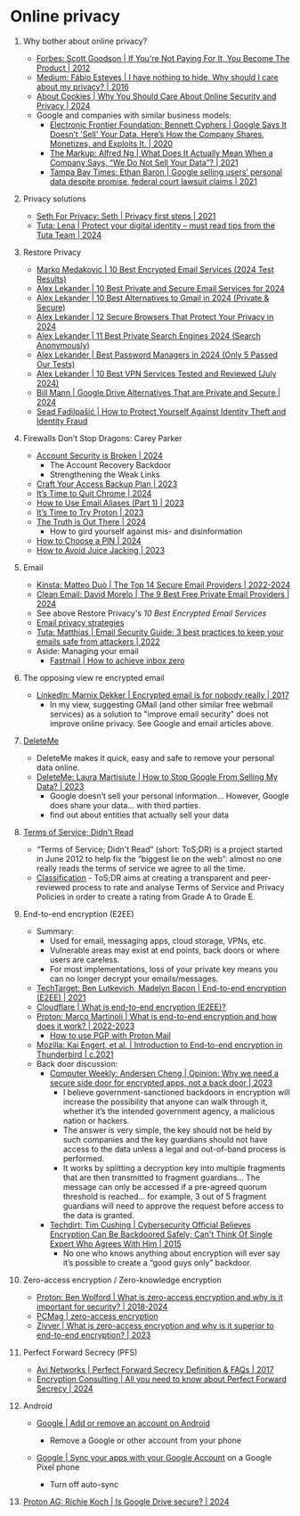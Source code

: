 # Online privacy

1. Why bother about online privacy?
   - [Forbes: Scott Goodson | If You're Not Paying For It, You Become The Product | 2012](https://www.forbes.com/sites/marketshare/2012/03/05/if-youre-not-paying-for-it-you-become-the-product/)
   - [Medium: Fábio Esteves | I have nothing to hide. Why should I care about my privacy? | 2016](https://medium.com/@FabioAEsteves/i-have-nothing-to-hide-why-should-i-care-about-my-privacy-f488281b8f1d)
   - [About Cookies | Why You Should Care About Online Security and Privacy | 2024](https://www.aboutcookies.org.uk/online-security-and-privacy)
   - Google and companies with similar business models:
     * [Electronic Frontier Foundation: Bennett Cyphers | Google Says It Doesn’t 'Sell' Your Data. Here’s How the Company Shares, Monetizes, and Exploits It. | 2020](https://www.eff.org/deeplinks/2020/03/google-says-it-doesnt-sell-your-data-heres-how-company-shares-monetizes-and)
     * [The Markup: Alfred Ng | What Does It Actually Mean When a Company Says, “We Do Not Sell Your Data”? | 2021](https://themarkup.org/the-breakdown/2021/09/02/what-does-it-actually-mean-when-a-company-says-we-do-not-sell-your-data)
     * [Tampa Bay Times: Ethan Baron | Google selling users’ personal data despite promise, federal court lawsuit claims | 2021](https://www.tampabay.com/news/2021/05/07/google-selling-users-personal-data-despite-promise-federal-court-lawsuit-claims/)

1. Privacy solutions
   - [Seth For Privacy: Seth | Privacy first steps | 2021](https://sethforprivacy.com/posts/privacy-first-steps/)
   - [Tuta: Lena | Protect your digital identity – must read tips from the Tuta Team | 2024](https://tuta.com/blog/how-to-protect-digital-identity)

1. Restore Privacy
   - [Marko Medakovic | 10 Best Encrypted Email Services (2024 Test Results)](https://restoreprivacy.com/email/best-encrypted-email/)
   - [Alex Lekander | 10 Best Private and Secure Email Services for 2024](https://restoreprivacy.com/email/secure/)
   - [Alex Lekander | 10 Best Alternatives to Gmail in 2024 (Private & Secure)](https://restoreprivacy.com/email/alternatives-to-gmail/)
   - [Alex Lekander | 12 Secure Browsers That Protect Your Privacy in 2024](https://restoreprivacy.com/browser/secure/)
   - [Alex Lekander | 11 Best Private Search Engines 2024 (Search Anonymously)](https://restoreprivacy.com/private-search-engine/)
   - [Alex Lekander | Best Password Managers in 2024 (Only 5 Passed Our Tests)](https://restoreprivacy.com/password-manager/best-password-manager/)
   - [Alex Lekander | 10 Best VPN Services Tested and Reviewed (July 2024)](https://restoreprivacy.com/vpn/best/)
   - [Bill Mann | Google Drive Alternatives That are Private and Secure | 2024](https://restoreprivacy.com/google-drive-alternatives/)
   - [Sead Fadilpašić | How to Protect Yourself Against Identity Theft and Identity Fraud](https://restoreprivacy.com/identity-theft-protection/)

1. Firewalls Don’t Stop Dragons: Carey Parker
   - [Account Security is Broken | 2024](https://firewallsdontstopdragons.com/account-security-is-broken/)
     * The Account Recovery Backdoor
     * Strengthening the Weak Links
   - [Craft Your Access Backup Plan | 2023](https://firewallsdontstopdragons.com/craft-your-access-backup-plan/)
   - [It’s Time to Quit Chrome | 2024](https://firewallsdontstopdragons.com/its-time-to-quit-chrome/)
   - [How to Use Email Aliases (Part 1) | 2023](https://firewallsdontstopdragons.com/how-to-use-email-aliases-part-1/)
   - [It’s Time to Try Proton | 2023](https://firewallsdontstopdragons.com/its-time-to-try-proton/)
   - [The Truth is Out There | 2024](https://firewallsdontstopdragons.com/the-truth-is-out-there/)
     * How to gird yourself against mis- and disinformation
   - [How to Choose a PIN | 2024](https://firewallsdontstopdragons.com/how-to-choose-a-pin/)
   - [How to Avoid Juice Jacking | 2023](https://firewallsdontstopdragons.com/how-to-avoid-juice-jacking/)

1. Email
   - [Kinsta: Matteo Duò | The Top 14 Secure Email Providers | 2022-2024](https://kinsta.com/blog/secure-email-providers/)
   - [Clean Email: David Morelo | The 9 Best Free Private Email Providers | 2024](https://clean.email/blog/email-security/free-private-email-providers)
   - See above Restore Privacy's *10 Best Encrypted Email Services*
   - [Email privacy strategies](email-privacy-strategies.md)
   - [Tuta: Matthias | Email Security Guide: 3 best practices to keep your emails safe from attackers | 2022](https://tuta.com/blog/email-security-guide-online)
   - Aside: Managing your email
     * [Fastmail | How to achieve inbox zero](https://www.fastmail.com/how-to/inbox-zero/)

1. The opposing view re encrypted email
   - [LinkedIn: Marnix Dekker | Encrypted email is for nobody really | 2017](https://www.linkedin.com/pulse/stop-asking-encrypted-email-marnix-dekker)
     * In my view, suggesting GMail (and other similar free
       webmail services) as a solution to "improve email
       security" does not improve online privacy. See Google
       and email articles above.

1. [DeleteMe](https://joindeleteme.com/)
   - DeleteMe makes it quick, easy and safe to remove your personal data online.
   - [DeleteMe: Laura Martisiute | How to Stop Google From Selling My Data? | 2023](https://joindeleteme.com/blog/how-to-stop-google-from-selling-my-data/)
     * Google doesn’t sell your personal information... However, Google does share your data... with third parties.
     * find out about entities that actually sell your data

1. [Terms of Service; Didn't Read](https://www.tosdr.org/)
   - “Terms of Service; Didn't Read” (short: ToS;DR) is a project started in June 2012 to help fix the
     “biggest lie on the web”: almost no one really reads the terms of service we agree to all the time.
   - [Classification](https://www.tosdr.org/classification) - ToS;DR aims at creating a transparent and
     peer-reviewed process to rate and analyse Terms of Service and Privacy Policies in order to create
     a rating from Grade A to Grade E.

1. End-to-end encryption (E2EE)
   - Summary:
     * Used for email, messaging apps, cloud storage, VPNs, etc.
     * Vulnerable areas may exist at end points, back doors or where users are careless.
     * For most implementations, loss of your private key means you can no longer decrypt your emails/messages.
   - [TechTarget: Ben Lutkevich, Madelyn Bacon | End-to-end encryption (E2EE) | 2021](https://www.techtarget.com/searchsecurity/definition/end-to-end-encryption-E2EE)
   - [Cloudflare | What is end-to-end encryption (E2EE)?](https://www.cloudflare.com/learning/privacy/what-is-end-to-end-encryption/)
   - [Proton: Marco Martinoli | What is end-to-end encryption and how does it work? | 2022-2023](https://proton.me/blog/what-is-end-to-end-encryption)
     * [How to use PGP with Proton Mail](https://proton.me/support/how-to-use-pgp)
   - [Mozilla: Kai Engert, et al. | Introduction to End-to-end encryption in Thunderbird | c.2021](https://support.mozilla.org/en-US/kb/introduction-to-e2e-encryption)
   - Back door discussion:
     * [Computer Weekly: Andersen Cheng | Opinion: Why we need a secure side door for encrypted apps, not a back door | 2023](https://www.computerweekly.com/opinion/Why-we-need-a-secure-side-door-for-encrypted-apps-not-a-back-door)
       + I believe government-sanctioned backdoors in encryption will
         increase the possibility that anyone can walk through it, whether
         it’s the intended government agency, a malicious nation or hackers.
       + The answer is very simple, the key should not be held by such
         companies and the key guardians should not have access to the data
         unless a legal and out-of-band process is performed.
       + It works by splitting a decryption key into multiple fragments that
         are then transmitted to fragment guardians... The message can only
         be accessed if a pre-agreed quorum threshold is reached... for
         example, 3 out of 5 fragment guardians will need to approve the
         request before access to the data is granted.
     * [Techdirt: Tim Cushing | Cybersecurity Official Believes Encryption Can Be Backdoored Safely; Can't Think Of Single Expert Who Agrees With Him | 2015](https://www.techdirt.com/2015/04/23/cybersecurity-official-believes-encryption-can-be-backdoored-safely-cant-think-single-expert-who-agrees-with-him/)
       + No one who knows anything about encryption will ever say it’s possible to create a “good guys only” backdoor.

1. Zero-access encryption / Zero-knowledge encryption
   - [Proton: Ben Wolford | What is zero-access encryption and why is it important for security? | 2018-2024](https://proton.me/blog/zero-access-encryption)
   - [PCMag | zero-access encryption](https://www.pcmag.com/encyclopedia/term/zero-access-encryption)
   - [Zivver | What is zero-access encryption and why is it superior to end-to-end encryption? | 2023](https://www.zivver.com/blog/what-is-zero-access-encryption-and-why-is-it-superior-to-end-to-end-encryption)

1. Perfect Forward Secrecy (PFS)
   - [Avi Networks | Perfect Forward Secrecy Definition & FAQs | 2017](https://avinetworks.com/glossary/perfect-forward-secrecy/)
   - [Encryption Consulting | All you need to know about Perfect Forward Secrecy | 2024](https://www.encryptionconsulting.com/all-you-need-to-know-about-perfect-forward-secrecy/)

1. Android
   - [Google | Add or remove an account on Android](https://support.google.com/android/answer/7664951)
     * Remove a Google or other account from your phone

   - [Google | Sync your apps with your Google Account](https://support.google.com/pixelphone/answer/2840875) on a Google Pixel phone
     * Turn off auto-sync

1. [Proton AG: Richie Koch | Is Google Drive secure? | 2024](https://proton.me/blog/is-google-drive-secure)

